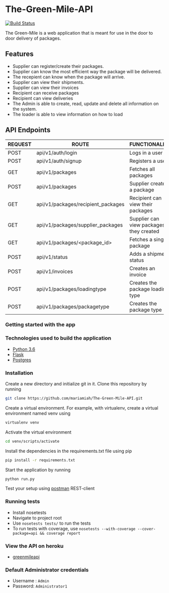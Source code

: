 # The-Green-Mile-API
[![Build Status](https://travis-ci.org/mariamiah/The-Green-Mile-API.svg?branch=develop)](https://travis-ci.org/mariamiah/The-Green-Mile-API)

The Green-Mile is a web application that is meant for use in the door to door delivery of packages.

## Features
- Supplier can register/create their packages.
- Supplier can know the most efficient way the package will be delivered.
- The recepient can know when the package will arrive.
- Supplier can view their shipments.
- Supplier can view their invoices
- Recipient can receive packages
- Recipient can view deliveries
- The Admin is able to create, read, update and delete all information on the system.
- The loader is able to view information on how to load

## API Endpoints

| REQUEST | ROUTE                           | FUNCTIONALITY                 |
| ------- | ------------------------------- | ----------------------------- |
| POST    | api/v1/auth/login               | Logs in a user                |
| POST    | api/v1/auth/signup              | Registers a user              |
| GET     | api/v1/packages                 | Fetches all packages          |
| POST    | api/v1/packages                 | Supplier creates a package    |
| GET     | api/v1/packages/recipient_packages                    | Recipient can view their packages     |
| GET     | api/v1/packages/supplier_packages                     | Supplier can view packages they created |
| GET     | api/v1/packages/&lt;package_id>      | Fetches a single package |
| POST    | api/v1/status                   | Adds a shipment status        |
| POST    | api/v1/invoices                 | Creates an invoice            |
| POST    | api/v1/packages/loadingtype     | Creates the package loading type |
| POST    | api/v1/packages/packagetype     | Creates the package type      |



### Getting started with the app

### Technologies used to build the application

-   [Python 3.6](https://docs.python.org/3/)
-   [Flask](http://flask.pocoo.org/)
-   [Postgres](http://postgresql.org/)

### Installation

Create a new directory and initialize git in it. Clone this repository by running

```sh
git clone https://github.com/mariamiah/The-Green-Mile-API.git
```

Create a virtual environment. For example, with virtualenv, create a virtual environment named venv using

```sh
virtualenv venv
```

Activate the virtual environment

```sh
cd venv/scripts/activate
```

Install the dependencies in the requirements.txt file using pip

```sh
pip install -r requirements.txt
```

Start the application by running

```sh
python run.py
```

Test your setup using [postman](www.getpostman.com) REST-client

### Running tests

-   Install nosetests
-   Navigate to project root
-   Use `nosetests tests/` to run the tests
-   To run tests with coverage, use `nosetests --with-coverage --cover-package=api && coverage report`

### View the API on heroku
- [greenmileapi](https://greenmileapi.herokuapp.com)

### Default Administrator credentials
- Username : `Admin`
- Password: `Administrator1`

